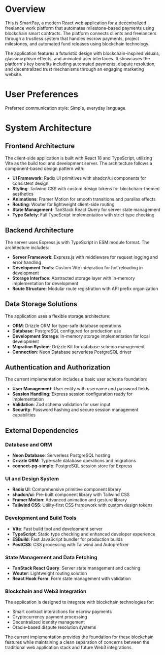 # Overview

This is SmartPay, a modern React web application for a decentralized freelance work platform that automates milestone-based payments using blockchain smart contracts. The platform connects clients and freelancers through a trustless system that handles escrow payments, project milestones, and automated fund releases using blockchain technology.

The application features a futuristic design with blockchain-inspired visuals, glassmorphism effects, and animated user interfaces. It showcases the platform's key benefits including automated payments, dispute resolution, and decentralized trust mechanisms through an engaging marketing website.

# User Preferences

Preferred communication style: Simple, everyday language.

# System Architecture

## Frontend Architecture
The client-side application is built with React 18 and TypeScript, utilizing Vite as the build tool and development server. The architecture follows a component-based design pattern with:

- **UI Framework**: Radix UI primitives with shadcn/ui components for consistent design
- **Styling**: Tailwind CSS with custom design tokens for blockchain-themed aesthetics
- **Animations**: Framer Motion for smooth transitions and parallax effects
- **Routing**: Wouter for lightweight client-side routing
- **State Management**: TanStack React Query for server state management
- **Type Safety**: Full TypeScript implementation with strict type checking

## Backend Architecture
The server uses Express.js with TypeScript in ESM module format. The architecture includes:

- **Server Framework**: Express.js with middleware for request logging and error handling
- **Development Tools**: Custom Vite integration for hot reloading in development
- **Storage Interface**: Abstracted storage layer with in-memory implementation for development
- **Route Structure**: Modular route registration with API prefix organization

## Data Storage Solutions
The application uses a flexible storage architecture:

- **ORM**: Drizzle ORM for type-safe database operations
- **Database**: PostgreSQL configured for production use
- **Development Storage**: In-memory storage implementation for local development
- **Migration System**: Drizzle Kit for database schema management
- **Connection**: Neon Database serverless PostgreSQL driver

## Authentication and Authorization
The current implementation includes a basic user schema foundation:

- **User Management**: User entity with username and password fields
- **Session Handling**: Express session configuration ready for implementation
- **Validation**: Zod schema validation for user input
- **Security**: Password hashing and secure session management capabilities

## External Dependencies

### Database and ORM
- **Neon Database**: Serverless PostgreSQL hosting
- **Drizzle ORM**: Type-safe database operations and migrations
- **connect-pg-simple**: PostgreSQL session store for Express

### UI and Design System
- **Radix UI**: Comprehensive primitive component library
- **shadcn/ui**: Pre-built component library with Tailwind CSS
- **Framer Motion**: Advanced animation and gesture library
- **Tailwind CSS**: Utility-first CSS framework with custom design tokens

### Development and Build Tools
- **Vite**: Fast build tool and development server
- **TypeScript**: Static type checking and enhanced developer experience
- **ESBuild**: Fast JavaScript bundler for production builds
- **PostCSS**: CSS processing with Tailwind and Autoprefixer

### State Management and Data Fetching
- **TanStack React Query**: Server state management and caching
- **Wouter**: Lightweight routing solution
- **React Hook Form**: Form state management with validation

### Blockchain and Web3 Integration
The application is designed to integrate with blockchain technologies for:
- Smart contract interactions for escrow payments
- Cryptocurrency payment processing
- Decentralized identity management
- Oracle-based dispute resolution systems

The current implementation provides the foundation for these blockchain features while maintaining a clean separation of concerns between the traditional web application stack and future Web3 integrations.